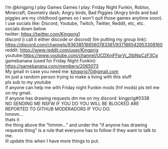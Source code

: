 I’m @kingprig
I play Games
Games I play: Friday Night Funkin, Roblox, Minecraft, Geometry dash, Angry birds, Bad Piggies (Angry birds and bad piggies are my childhood games so I won't quit those games anytime soon).                                                                                                                    I use socials like: Discord, Youtube, Twitch, Twitter, Reddit, etc, etc.                                                                                                          
socials down below                                                                                                                                                                    
twitter: https://twitter.com/Kingprig1                                                                                                                                      
discord (i call it either discode or discrod) (Im putting my group link): https://discord.com/channels/936385168560783361/937186542953308160                            
reddit: https://www.reddit.com/user/Kingprig                                                                                                                    
youtube:https://www.youtube.com/channel/UCDXnjFFqrVj_2tbNpCzF3Cg                                                                                                  
gamebanana (used for Friday Night Funkin): https://gamebanana.com/members/2065073                                                                               
My gmail in case you need me: kingprig70@gmail.com                                                                                                                        
Im just a random person trying to make a living with this stuff                                                                                                                     
pls sub to my youtube                                                                                                                                     
if anyone can help me with Friday night Funkin mods (fnf mods) pls tell me on my gmail.                                                                   
if anyone has drawing requests dm me on my discord: kingprig#0338                                                                                               
NO SENDING ME NSFW IF YOU DO YOU WILL BE BLOCKED ARE REPORTED TO GITHUB MODERADORS IF YOU DO.                                                                   
hmmm...                                                                                                                                                     
thats it                                                                                                                              	                              
the thing above the "hmmm..." and under the "if anyone has drawing requests thing" is a rule that everyone has to follow if they want to talk to me.      
Ill update this when I have more things to put.
